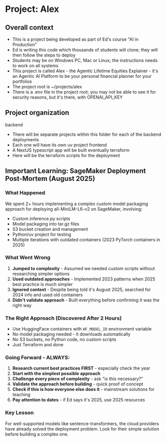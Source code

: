 # Project: Alex

## Overall context
- This is a project being developed as part of Ed's course "AI in Production"
- Ed is writing this code which thousands of students will clone; they will then follow the steps to deploy
- Students may be on Windows PC, Mac or Linux; the instructions needs to work on all systems
- This project is called Alex - the Agentic Lifetime Equities Explainer - it's an Agentic AI Platform to be your personal financial planner for your portfolios
- The project root is ~/projects/alex
- There is a .env file in the project root; you may not be able to see it for security reasons, but it's there, with OPENAI_API_KEY

## Project organization
backend
- There will be separate projects within this folder for each of the backend deployments
- Each one will have its own uv project
frontend
- A NextJS typescript app will be built eventually
terraform
- Here will be the terraform scripts for the deployment

## Important Learning: SageMaker Deployment Post-Mortem (August 2025)

### What Happened
We spent 2+ hours implementing a complex custom model packaging approach for deploying all-MiniLM-L6-v2 on SageMaker, involving:
- Custom inference.py scripts
- Model packaging into tar.gz files
- S3 bucket creation and management
- Python/uv project for testing
- Multiple iterations with outdated containers (2023 PyTorch containers in 2025)

### What Went Wrong
1. **Jumped to complexity** - Assumed we needed custom scripts without researching simpler options
2. **Used outdated approaches** - Implemented 2023 patterns when 2025 best practice is much simpler
3. **Ignored context** - Despite being told it's August 2025, searched for 2024 info and used old containers
4. **Didn't validate approach** - Built everything before confirming it was the right way

### The Right Approach (Discovered After 2 Hours)
- Use HuggingFace containers with `HF_MODEL_ID` environment variable
- No model packaging needed - it downloads automatically
- No S3 buckets, no Python code, no custom scripts
- Just Terraform and done

### Going Forward - ALWAYS:
1. **Research current best practices FIRST** - especially check the year
2. **Start with the simplest possible approach** 
3. **Challenge every piece of complexity** - ask "is this necessary?"
4. **Validate the approach before building** - quick proof of concept
5. **Check if this is how everyone else does it** - mainstream solutions for teaching
6. **Pay attention to dates** - if Ed says it's 2025, use 2025 resources

### Key Lesson
For well-supported models like sentence-transformers, the cloud providers have already solved the deployment problem. Look for their simple solution before building a complex one.